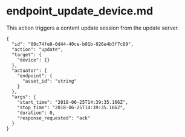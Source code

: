 
# endpoint_update_device.md

This action triggers a content update session from the update server.

```
{
  "id": "00c74fe8-0d44-40ce-b01b-026e4b3f7c89",
  "action": "update",
  "target": {
    "device": {}
  },
  "actuator": {
    "endpoint": {
      "asset_id": "string"
    }
  },
  "args": {
    "start_time": "2018-06-25T14:39:35.166Z",
    "stop_time": "2018-06-25T14:39:35.166Z",
    "duration": 0,
    "response_requested": "ack"
  }
}
```